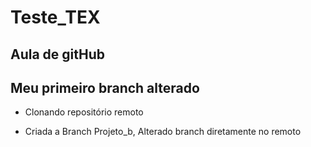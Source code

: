 # Teste_TEX
## Aula de gitHub
## Meu primeiro branch alterado

- Clonando repositório remoto

- Criada a Branch Projeto_b, Alterado branch diretamente no remoto 